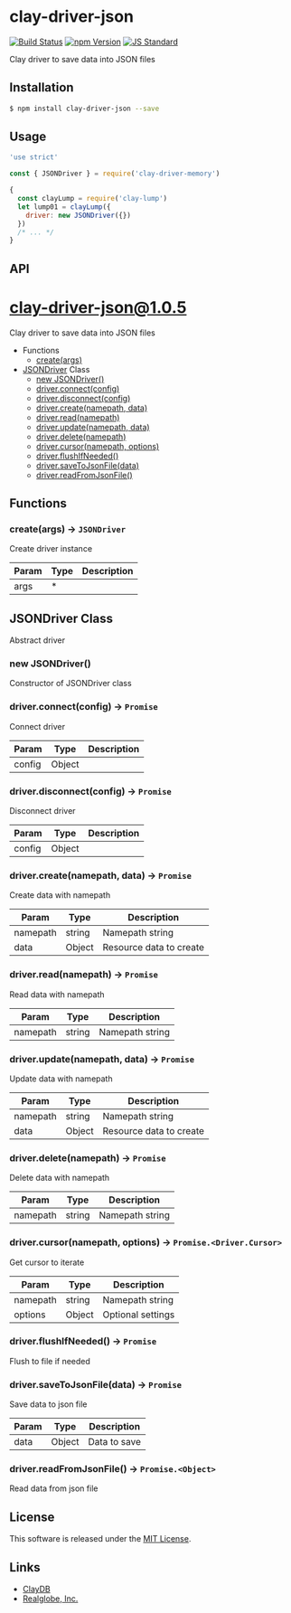 clay-driver-json
==========

<!---
This file is generated by ape-tmpl. Do not update manually.
--->

<!-- Badge Start -->
<a name="badges"></a>

[![Build Status][bd_travis_com_shield_url]][bd_travis_com_url]
[![npm Version][bd_npm_shield_url]][bd_npm_url]
[![JS Standard][bd_standard_shield_url]][bd_standard_url]

[bd_repo_url]: https://github.com/realglobe-Inc/clay-driver-json
[bd_travis_url]: http://travis-ci.org/realglobe-Inc/clay-driver-json
[bd_travis_shield_url]: http://img.shields.io/travis/realglobe-Inc/clay-driver-json.svg?style=flat
[bd_travis_com_url]: http://travis-ci.com/realglobe-Inc/clay-driver-json
[bd_travis_com_shield_url]: https://api.travis-ci.com/realglobe-Inc/clay-driver-json.svg?token=aeFzCpBZebyaRijpCFmm
[bd_license_url]: https://github.com/realglobe-Inc/clay-driver-json/blob/master/LICENSE
[bd_codeclimate_url]: http://codeclimate.com/github/realglobe-Inc/clay-driver-json
[bd_codeclimate_shield_url]: http://img.shields.io/codeclimate/github/realglobe-Inc/clay-driver-json.svg?style=flat
[bd_codeclimate_coverage_shield_url]: http://img.shields.io/codeclimate/coverage/github/realglobe-Inc/clay-driver-json.svg?style=flat
[bd_gemnasium_url]: https://gemnasium.com/realglobe-Inc/clay-driver-json
[bd_gemnasium_shield_url]: https://gemnasium.com/realglobe-Inc/clay-driver-json.svg
[bd_npm_url]: http://www.npmjs.org/package/clay-driver-json
[bd_npm_shield_url]: http://img.shields.io/npm/v/clay-driver-json.svg?style=flat
[bd_standard_url]: http://standardjs.com/
[bd_standard_shield_url]: https://img.shields.io/badge/code%20style-standard-brightgreen.svg

<!-- Badge End -->


<!-- Description Start -->
<a name="description"></a>

Clay driver to save data into JSON files

<!-- Description End -->


<!-- Overview Start -->
<a name="overview"></a>



<!-- Overview End -->


<!-- Sections Start -->
<a name="sections"></a>

<!-- Section from "doc/guides/01.Installation.md.hbs" Start -->

<a name="section-doc-guides-01-installation-md"></a>

Installation
-----

```bash
$ npm install clay-driver-json --save
```


<!-- Section from "doc/guides/01.Installation.md.hbs" End -->

<!-- Section from "doc/guides/02.Usage.md.hbs" Start -->

<a name="section-doc-guides-02-usage-md"></a>

Usage
---------

```javascript
'use strict'

const { JSONDriver } = require('clay-driver-memory')

{
  const clayLump = require('clay-lump')
  let lump01 = clayLump({
    driver: new JSONDriver({})
  })
  /* ... */
}

```


<!-- Section from "doc/guides/02.Usage.md.hbs" End -->

<!-- Section from "doc/guides/03.API.md.hbs" Start -->

<a name="section-doc-guides-03-a-p-i-md"></a>

API
---------

# clay-driver-json@1.0.5

Clay driver to save data into JSON files

+ Functions
  + [create(args)](#clay-driver-json-function-create)
+ [JSONDriver](clay-driver-json-classes) Class
  + [new JSONDriver()](#clay-driver-json-classes-j-s-o-n-driver-constructor)
  + [driver.connect(config)](#clay-driver-json-classes-j-s-o-n-driver-connect)
  + [driver.disconnect(config)](#clay-driver-json-classes-j-s-o-n-driver-disconnect)
  + [driver.create(namepath, data)](#clay-driver-json-classes-j-s-o-n-driver-create)
  + [driver.read(namepath)](#clay-driver-json-classes-j-s-o-n-driver-read)
  + [driver.update(namepath, data)](#clay-driver-json-classes-j-s-o-n-driver-update)
  + [driver.delete(namepath)](#clay-driver-json-classes-j-s-o-n-driver-delete)
  + [driver.cursor(namepath, options)](#clay-driver-json-classes-j-s-o-n-driver-cursor)
  + [driver.flushIfNeeded()](#clay-driver-json-classes-j-s-o-n-driver-flushIfNeeded)
  + [driver.saveToJsonFile(data)](#clay-driver-json-classes-j-s-o-n-driver-saveToJsonFile)
  + [driver.readFromJsonFile()](#clay-driver-json-classes-j-s-o-n-driver-readFromJsonFile)

## Functions

<a class='md-heading-link' name="clay-driver-json-function-create" ></a>

### create(args) -> `JSONDriver`

Create driver instance

| Param | Type | Description |
| ----- | --- | -------- |
| args | * |  |



<a class='md-heading-link' name="clay-driver-json-classes"></a>

## JSONDriver Class

Abstract driver


<a class='md-heading-link' name="clay-driver-json-classes-j-s-o-n-driver-constructor" ></a>

### new JSONDriver()

Constructor of JSONDriver class



<a class='md-heading-link' name="clay-driver-json-classes-j-s-o-n-driver-connect" ></a>

### driver.connect(config) -> `Promise`

Connect driver

| Param | Type | Description |
| ----- | --- | -------- |
| config | Object |  |


<a class='md-heading-link' name="clay-driver-json-classes-j-s-o-n-driver-disconnect" ></a>

### driver.disconnect(config) -> `Promise`

Disconnect driver

| Param | Type | Description |
| ----- | --- | -------- |
| config | Object |  |


<a class='md-heading-link' name="clay-driver-json-classes-j-s-o-n-driver-create" ></a>

### driver.create(namepath, data) -> `Promise`

Create data with namepath

| Param | Type | Description |
| ----- | --- | -------- |
| namepath | string | Namepath string |
| data | Object | Resource data to create |


<a class='md-heading-link' name="clay-driver-json-classes-j-s-o-n-driver-read" ></a>

### driver.read(namepath) -> `Promise`

Read data with namepath

| Param | Type | Description |
| ----- | --- | -------- |
| namepath | string | Namepath string |


<a class='md-heading-link' name="clay-driver-json-classes-j-s-o-n-driver-update" ></a>

### driver.update(namepath, data) -> `Promise`

Update data with namepath

| Param | Type | Description |
| ----- | --- | -------- |
| namepath | string | Namepath string |
| data | Object | Resource data to create |


<a class='md-heading-link' name="clay-driver-json-classes-j-s-o-n-driver-delete" ></a>

### driver.delete(namepath) -> `Promise`

Delete data with namepath

| Param | Type | Description |
| ----- | --- | -------- |
| namepath | string | Namepath string |


<a class='md-heading-link' name="clay-driver-json-classes-j-s-o-n-driver-cursor" ></a>

### driver.cursor(namepath, options) -> `Promise.<Driver.Cursor>`

Get cursor to iterate

| Param | Type | Description |
| ----- | --- | -------- |
| namepath | string | Namepath string |
| options | Object | Optional settings |


<a class='md-heading-link' name="clay-driver-json-classes-j-s-o-n-driver-flushIfNeeded" ></a>

### driver.flushIfNeeded() -> `Promise`

Flush to file if needed

<a class='md-heading-link' name="clay-driver-json-classes-j-s-o-n-driver-saveToJsonFile" ></a>

### driver.saveToJsonFile(data) -> `Promise`

Save data to json file

| Param | Type | Description |
| ----- | --- | -------- |
| data | Object | Data to save |


<a class='md-heading-link' name="clay-driver-json-classes-j-s-o-n-driver-readFromJsonFile" ></a>

### driver.readFromJsonFile() -> `Promise.<Object>`

Read data from json file






<!-- Section from "doc/guides/03.API.md.hbs" End -->


<!-- Sections Start -->


<!-- LICENSE Start -->
<a name="license"></a>

License
-------
This software is released under the [MIT License](https://github.com/realglobe-Inc/clay-driver-json/blob/master/LICENSE).

<!-- LICENSE End -->


<!-- Links Start -->
<a name="links"></a>

Links
------

+ [ClayDB][clay_d_b_url]
+ [Realglobe, Inc.][realglobe,_inc__url]

[clay_d_b_url]: https://github.com/realglobe-Inc/claydb
[realglobe,_inc__url]: http://realglobe.jp

<!-- Links End -->
